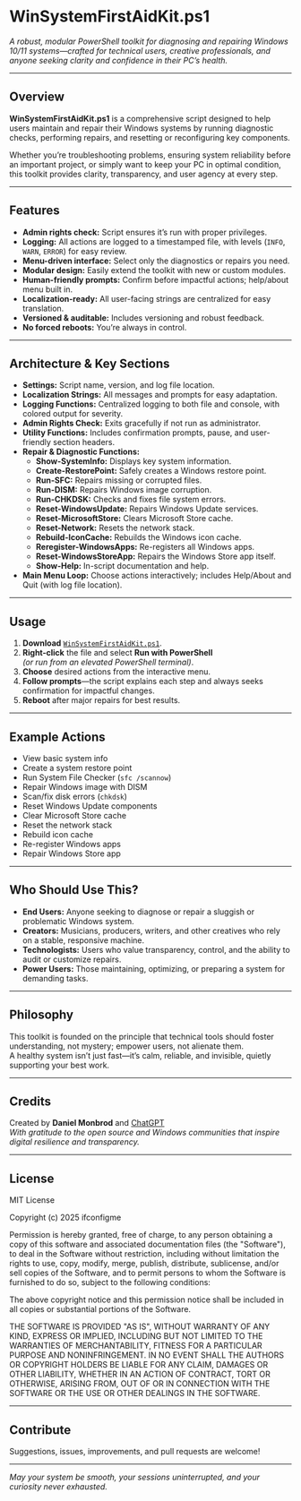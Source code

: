 # WinSystemFirstAidKit.ps1

*A robust, modular PowerShell toolkit for diagnosing and repairing Windows 10/11 systems—crafted for technical users, creative professionals, and anyone seeking clarity and confidence in their PC’s health.*

---

## Overview

**WinSystemFirstAidKit.ps1** is a comprehensive script designed to help users maintain and repair their Windows systems by running diagnostic checks, performing repairs, and resetting or reconfiguring key components.

Whether you’re troubleshooting problems, ensuring system reliability before an important project, or simply want to keep your PC in optimal condition, this toolkit provides clarity, transparency, and user agency at every step.

---

## Features

- **Admin rights check:** Script ensures it’s run with proper privileges.
- **Logging:** All actions are logged to a timestamped file, with levels (`INFO`, `WARN`, `ERROR`) for easy review.
- **Menu-driven interface:** Select only the diagnostics or repairs you need.
- **Modular design:** Easily extend the toolkit with new or custom modules.
- **Human-friendly prompts:** Confirm before impactful actions; help/about menu built in.
- **Localization-ready:** All user-facing strings are centralized for easy translation.
- **Versioned & auditable:** Includes versioning and robust feedback.
- **No forced reboots:** You’re always in control.

---

## Architecture & Key Sections

- **Settings:** Script name, version, and log file location.
- **Localization Strings:** All messages and prompts for easy adaptation.
- **Logging Functions:** Centralized logging to both file and console, with colored output for severity.
- **Admin Rights Check:** Exits gracefully if not run as administrator.
- **Utility Functions:** Includes confirmation prompts, pause, and user-friendly section headers.
- **Repair & Diagnostic Functions:**
  - **Show-SystemInfo:** Displays key system information.
  - **Create-RestorePoint:** Safely creates a Windows restore point.
  - **Run-SFC:** Repairs missing or corrupted files.
  - **Run-DISM:** Repairs Windows image corruption.
  - **Run-CHKDSK:** Checks and fixes file system errors.
  - **Reset-WindowsUpdate:** Repairs Windows Update services.
  - **Reset-MicrosoftStore:** Clears Microsoft Store cache.
  - **Reset-Network:** Resets the network stack.
  - **Rebuild-IconCache:** Rebuilds the Windows icon cache.
  - **Reregister-WindowsApps:** Re-registers all Windows apps.
  - **Reset-WindowsStoreApp:** Repairs the Windows Store app itself.
  - **Show-Help:** In-script documentation and help.
- **Main Menu Loop:** Choose actions interactively; includes Help/About and Quit (with log file location).

---

## Usage

1. **Download** [`WinSystemFirstAidKit.ps1`](./WinSystemFirstAidKit.ps1).
2. **Right-click** the file and select **Run with PowerShell**  
   *(or run from an elevated PowerShell terminal)*.
3. **Choose** desired actions from the interactive menu.
4. **Follow prompts**—the script explains each step and always seeks confirmation for impactful changes.
5. **Reboot** after major repairs for best results.

---

## Example Actions

- View basic system info
- Create a system restore point
- Run System File Checker (`sfc /scannow`)
- Repair Windows image with DISM
- Scan/fix disk errors (`chkdsk`)
- Reset Windows Update components
- Clear Microsoft Store cache
- Reset the network stack
- Rebuild icon cache
- Re-register Windows apps
- Repair Windows Store app

---

## Who Should Use This?

- **End Users:** Anyone seeking to diagnose or repair a sluggish or problematic Windows system.
- **Creators:** Musicians, producers, writers, and other creatives who rely on a stable, responsive machine.
- **Technologists:** Users who value transparency, control, and the ability to audit or customize repairs.
- **Power Users:** Those maintaining, optimizing, or preparing a system for demanding tasks.

---

## Philosophy

This toolkit is founded on the principle that technical tools should foster understanding, not mystery; empower users, not alienate them.  
A healthy system isn’t just fast—it’s calm, reliable, and invisible, quietly supporting your best work.

---

## Credits

Created by **Daniel Monbrod** and [ChatGPT](https://openai.com/chatgpt)  
*With gratitude to the open source and Windows communities that inspire digital resilience and transparency.*

---

## License

MIT License

Copyright (c) 2025 ifconfigme

Permission is hereby granted, free of charge, to any person obtaining a copy
of this software and associated documentation files (the "Software"), to deal
in the Software without restriction, including without limitation the rights
to use, copy, modify, merge, publish, distribute, sublicense, and/or sell
copies of the Software, and to permit persons to whom the Software is
furnished to do so, subject to the following conditions:

The above copyright notice and this permission notice shall be included in all
copies or substantial portions of the Software.

THE SOFTWARE IS PROVIDED "AS IS", WITHOUT WARRANTY OF ANY KIND, EXPRESS OR
IMPLIED, INCLUDING BUT NOT LIMITED TO THE WARRANTIES OF MERCHANTABILITY,
FITNESS FOR A PARTICULAR PURPOSE AND NONINFRINGEMENT. IN NO EVENT SHALL THE
AUTHORS OR COPYRIGHT HOLDERS BE LIABLE FOR ANY CLAIM, DAMAGES OR OTHER
LIABILITY, WHETHER IN AN ACTION OF CONTRACT, TORT OR OTHERWISE, ARISING FROM,
OUT OF OR IN CONNECTION WITH THE SOFTWARE OR THE USE OR OTHER DEALINGS IN THE
SOFTWARE.

---

## Contribute

Suggestions, issues, improvements, and pull requests are welcome!  

---

*May your system be smooth, your sessions uninterrupted, and your curiosity never exhausted.*
